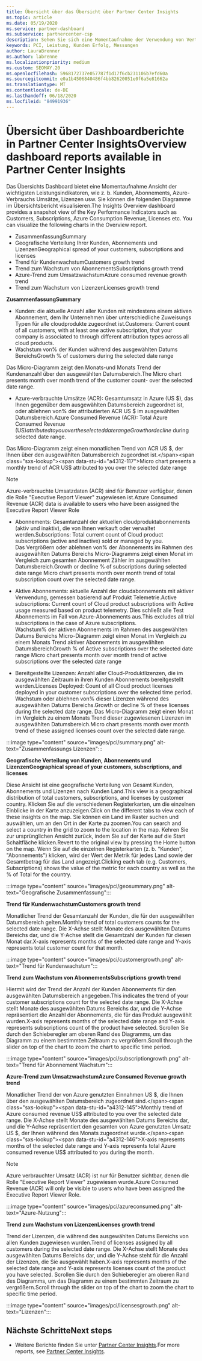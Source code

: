 ```yaml
---
title: Übersicht über das Übersicht über Partner Center Insights
ms.topic: article
ms.date: 05/19/2020
ms.service: partner-dashboard
ms.subservice: partnercenter-csp
description: Sehen Sie sich eine Momentaufnahme der Verwendung von Vertrieb und Bereitstellung, Kundenwachstum und Umsatzwachstum mit Lizenzen, Abonnements und Azure-Verbrauch an.
keywords: PCI, Leistung, Kunden Erfolg, Messungen
author: LauraBrenner
ms.author: labrenne
ms.localizationpriority: medium
ms.custom: SEOMAY.20
ms.openlocfilehash: 5968172737e057787f1d17f6cb231106b7efd60a
ms.sourcegitcommit: e0a1b4506840486f4bb82620051e0f6a5e81662a
ms.translationtype: MT
ms.contentlocale: de-DE
ms.lasthandoff: 06/18/2020
ms.locfileid: "84991936"
---
```

# <a name="overview-dashboard-reports-available-in-partner-center-insights"></a><span data-ttu-id="a4312-104">Übersicht über Dashboardberichte in Partner Center Insights</span><span class="sxs-lookup"><span data-stu-id="a4312-104">Overview dashboard reports available in Partner Center Insights</span></span>
 
<span data-ttu-id="a4312-105">Das Übersichts Dashboard bietet eine Momentaufnahme Ansicht der wichtigsten Leistungsindikatoren, wie z. b. Kunden, Abonnements, Azure-Verbrauchs Umsätze, Lizenzen usw. Sie können die folgenden Diagramme im Übersichtsbericht visualisieren.</span><span class="sxs-lookup"><span data-stu-id="a4312-105">The Insights Overview dashboard provides a snapshot view of the Key Performance Indicators such as Customers, Subscriptions, Azure Consumption Revenue, Licenses etc. You can visualize the following charts in the Overview report.</span></span> 

- <span data-ttu-id="a4312-106">Zusammenfassung</span><span class="sxs-lookup"><span data-stu-id="a4312-106">Summary</span></span>  
- <span data-ttu-id="a4312-107">Geografische Verteilung Ihrer Kunden, Abonnements und Lizenzen</span><span class="sxs-lookup"><span data-stu-id="a4312-107">Geographical spread of your customers, subscriptions and licenses</span></span>  
- <span data-ttu-id="a4312-108">Trend für Kundenwachstum</span><span class="sxs-lookup"><span data-stu-id="a4312-108">Customers growth trend</span></span> 
- <span data-ttu-id="a4312-109">Trend zum Wachstum von Abonnements</span><span class="sxs-lookup"><span data-stu-id="a4312-109">Subscriptions growth trend</span></span> 
- <span data-ttu-id="a4312-110">Azure-Trend zum Umsatzwachstum</span><span class="sxs-lookup"><span data-stu-id="a4312-110">Azure consumed revenue growth trend</span></span> 
- <span data-ttu-id="a4312-111">Trend zum Wachstum von Lizenzen</span><span class="sxs-lookup"><span data-stu-id="a4312-111">Licenses growth trend</span></span> 

<span data-ttu-id="a4312-112">**Zusammenfassung**</span><span class="sxs-lookup"><span data-stu-id="a4312-112">**Summary**</span></span>

- <span data-ttu-id="a4312-113">Kunden: die aktuelle Anzahl aller Kunden mit mindestens einem aktiven Abonnement, dem Ihr Unternehmen über unterschiedliche Zuweisungs Typen für alle cloudprodukte zugeordnet ist.</span><span class="sxs-lookup"><span data-stu-id="a4312-113">Customers: Current count of all customers, with at least one active subscription, that your company is associated to through different attribution types across all cloud products.</span></span> 
- <span data-ttu-id="a4312-114">Wachstum von% der Kunden während des ausgewählten Datums Bereichs</span><span class="sxs-lookup"><span data-stu-id="a4312-114">Growth % of customers during the selected date range</span></span> 

<span data-ttu-id="a4312-115">Das Micro-Diagramm zeigt den Monats-und Monats Trend der Kundenanzahl über den ausgewählten Datumsbereich.</span><span class="sxs-lookup"><span data-stu-id="a4312-115">The Micro chart presents month over month trend of the customer count-  over the selected date range.</span></span> 

 
- <span data-ttu-id="a4312-116">Azure-verbrauchte Umsätze (ACR): Gesamtumsatz in Azure (US $), das Ihnen gegenüber dem ausgewählten Datumsbereich zugeordnet ist, oder ablehnen von% der attributierten ACR US $ im ausgewählten Datumsbereich.</span><span class="sxs-lookup"><span data-stu-id="a4312-116">Azure Consumed Revenue (ACR): Total Azure Consumed Revenue (US$) attributed to you over the selected date range Growth or decline % of attributed ACR US$ during selected date range.</span></span>

<span data-ttu-id="a4312-117">Das Micro-Diagramm zeigt einen monatlichen Trend von ACR US $, der Ihnen über den ausgewählten Datumsbereich zugeordnet ist.</span><span class="sxs-lookup"><span data-stu-id="a4312-117">Micro chart presents a monthly trend of ACR US$ attributed to you over the selected date range</span></span> 
>[!Note] 
><span data-ttu-id="a4312-118">Azure-verbrauchte Umsatzdaten (ACR) sind für Benutzer verfügbar, denen die Rolle "Executive Report Viewer" zugewiesen ist.</span><span class="sxs-lookup"><span data-stu-id="a4312-118">Azure Consumed Revenue (ACR) data is available to users who have been assigned the Executive Report Viewer Role</span></span> 
 
- <span data-ttu-id="a4312-119">Abonnements: Gesamtanzahl der aktuellen cloudproduktabonnements (aktiv und inaktiv), die von Ihnen verkauft oder verwaltet werden.</span><span class="sxs-lookup"><span data-stu-id="a4312-119">Subscriptions: Total current count of Cloud product subscriptions (active and inactive) sold or managed by you.</span></span>  
<span data-ttu-id="a4312-120">Das Vergrößern oder ablehnen von% der Abonnements im Rahmen des ausgewählten Datums Bereichs Micro-Diagramms zeigt einen Monat im Vergleich zum gesamten Abonnement Zähler im ausgewählten Datumsbereich.</span><span class="sxs-lookup"><span data-stu-id="a4312-120">Growth or decline % of subscriptions during selected date range Micro chart presents month over month trend of total subscription count over the selected date range.</span></span> 
 
- <span data-ttu-id="a4312-121">Aktive Abonnements: aktuelle Anzahl der cloudabonnements mit aktiver Verwendung, gemessen basierend auf Produkt Telemetrie.</span><span class="sxs-lookup"><span data-stu-id="a4312-121">Active subscriptions: Current count of Cloud product subscriptions with Active usage measured based on product telemetry.</span></span> <span data-ttu-id="a4312-122">Dies schließt alle Test Abonnements im Fall von Azure-Abonnements aus.</span><span class="sxs-lookup"><span data-stu-id="a4312-122">This excludes all trial subscriptions in the case of Azure subscriptions.</span></span>  
<span data-ttu-id="a4312-123">Wachstum% der aktiven Abonnements im Rahmen des ausgewählten Datums Bereichs Micro-Diagramm zeigt einen Monat im Vergleich zu einem Monats Trend aktiver Abonnements im ausgewählten Datumsbereich</span><span class="sxs-lookup"><span data-stu-id="a4312-123">Growth % of Active subscriptions over the selected date range Micro chart presents month over month trend of active subscriptions over the selected date range</span></span> 
 
- <span data-ttu-id="a4312-124">Bereitgestellte Lizenzen: Anzahl aller Cloud-Produktlizenzen, die im ausgewählten Zeitraum in ihren Kunden Abonnements bereitgestellt werden.</span><span class="sxs-lookup"><span data-stu-id="a4312-124">Licenses Deployed: Count of all Cloud product licenses deployed in your customer subscriptions over the selected time period.</span></span> <span data-ttu-id="a4312-125">Wachstum oder ablehnen von% dieser Lizenzen während des ausgewählten Datums Bereichs.</span><span class="sxs-lookup"><span data-stu-id="a4312-125">Growth or decline % of these licenses during the selected date range.</span></span> <span data-ttu-id="a4312-126">Das Micro-Diagramm zeigt einen Monat im Vergleich zu einem Monats Trend dieser zugewiesenen Lizenzen im ausgewählten Datumsbereich.</span><span class="sxs-lookup"><span data-stu-id="a4312-126">Micro chart presents month over month trend of these assigned licenses count over the selected date range.</span></span>

:::image type="content" source="images/pci/summary.png" alt-text="Zusammenfassungs Lizenzen":::

<span data-ttu-id="a4312-128">**Geografische Verteilung von Kunden, Abonnements und Lizenzen**</span><span class="sxs-lookup"><span data-stu-id="a4312-128">**Geographical spread of your customers, subscriptions, and licenses**</span></span> 

<span data-ttu-id="a4312-129">Diese Ansicht ist eine geografische Verteilung von Gesamt Kunden, Abonnements und Lizenzen nach Kunden Land.</span><span class="sxs-lookup"><span data-stu-id="a4312-129">This view is a geographical distribution of total customers, subscriptions, and licenses by customer country.</span></span> <span data-ttu-id="a4312-130">Klicken Sie auf die verschiedenen Registerkarten, um die einzelnen Einblicke in der Karte anzuzeigen.</span><span class="sxs-lookup"><span data-stu-id="a4312-130">Click on the different tabs to view each of these insights on the map.</span></span> <span data-ttu-id="a4312-131">Sie können ein Land im Raster suchen und auswählen, um an den Ort in der Karte zu zoomen.</span><span class="sxs-lookup"><span data-stu-id="a4312-131">You can search and select a country in the grid to zoom to the location in the map.</span></span> <span data-ttu-id="a4312-132">Kehren Sie zur ursprünglichen Ansicht zurück, indem Sie auf der Karte auf die Start Schaltfläche klicken.</span><span class="sxs-lookup"><span data-stu-id="a4312-132">Revert to the original view by pressing the Home button on the map.</span></span> <span data-ttu-id="a4312-133">Wenn Sie auf die einzelnen Registerkarten (z. b. "Kunden", "Abonnements") klicken, wird der Wert der Metrik für jedes Land sowie der Gesamtbetrag für das Land angezeigt.</span><span class="sxs-lookup"><span data-stu-id="a4312-133">Clicking each tab (e.g. Customers, Subscriptions) shows the value of the metric for each country as well as the % of Total for the country.</span></span>  

:::image type="content" source="images/pci/geosummary.png" alt-text="Geografische Zusammenfassung":::

<span data-ttu-id="a4312-135">**Trend für Kundenwachstum**</span><span class="sxs-lookup"><span data-stu-id="a4312-135">**Customers growth trend**</span></span>

<span data-ttu-id="a4312-136">Monatlicher Trend der Gesamtanzahl der Kunden, die für den ausgewählten Datumsbereich gelten.</span><span class="sxs-lookup"><span data-stu-id="a4312-136">Monthly trend of total customers counts for the selected date range.</span></span> <span data-ttu-id="a4312-137">Die X-Achse stellt Monate des ausgewählten Datums Bereichs dar, und die Y-Achse stellt die Gesamtzahl der Kunden für diesen Monat dar.</span><span class="sxs-lookup"><span data-stu-id="a4312-137">X-axis represents months of the selected date range and Y-axis represents total customer count for that month.</span></span> 

:::image type="content" source="images/pci/customergrowth.png" alt-text="Trend für Kundenwachstum":::

<span data-ttu-id="a4312-139">**Trend zum Wachstum von Abonnements**</span><span class="sxs-lookup"><span data-stu-id="a4312-139">**Subscriptions growth trend**</span></span>

<span data-ttu-id="a4312-140">Hiermit wird der Trend der Anzahl der Kunden Abonnements für den ausgewählten Datumsbereich angegeben.</span><span class="sxs-lookup"><span data-stu-id="a4312-140">This indicates the trend of your customer subscriptions count for the selected date range.</span></span> <span data-ttu-id="a4312-141">Die X-Achse stellt Monate des ausgewählten Datums Bereichs dar, und die Y-Achse repräsentiert die Anzahl der Abonnements, die für das Produkt ausgewählt wurden.</span><span class="sxs-lookup"><span data-stu-id="a4312-141">X-axis represents months of the selected date range and Y-axis represents subscriptions count of the product have selected.</span></span> <span data-ttu-id="a4312-142">Scrollen Sie durch den Schieberegler am oberen Rand des Diagramms, um das Diagramm zu einem bestimmten Zeitraum zu vergrößern.</span><span class="sxs-lookup"><span data-stu-id="a4312-142">Scroll through the slider on top of the chart to zoom the chart to specific time period.</span></span> 

:::image type="content" source="images/pci/subscriptiongrowth.png" alt-text="Trend für Abonnement Wachstum":::

<span data-ttu-id="a4312-144">**Azure-Trend zum Umsatzwachstum**</span><span class="sxs-lookup"><span data-stu-id="a4312-144">**Azure Consumed Revenue growth trend**</span></span>

<span data-ttu-id="a4312-145">Monatlicher Trend der von Azure genutzten Einnahmen US $, die Ihnen über den ausgewählten Datumsbereich zugeordnet sind.</span><span class="sxs-lookup"><span data-stu-id="a4312-145">Monthly trend of Azure consumed revenue US$ attributed to you over the selected date range.</span></span> <span data-ttu-id="a4312-146">Die X-Achse stellt Monate des ausgewählten Datums Bereichs dar, und die Y-Achse repräsentiert den gesamten von Azure genutzten Umsatz US $, der Ihnen während des Monats zugeordnet wurde.</span><span class="sxs-lookup"><span data-stu-id="a4312-146">X-axis represents months of the selected date range and Y-axis represents total Azure consumed revenue US$ attributed to you during the month.</span></span>
   
>[!Note] 
><span data-ttu-id="a4312-147">Azure verbrauchter Umsatz (ACR) ist nur für Benutzer sichtbar, denen die Rolle "Executive Report Viewer" zugewiesen wurde.</span><span class="sxs-lookup"><span data-stu-id="a4312-147">Azure Consumed Revenue (ACR) will only be visible to users who have been assigned the Executive Report Viewer Role.</span></span> 

:::image type="content" source="images/pci/azureconsumed.png" alt-text="Azure-Nutzung":::

<span data-ttu-id="a4312-149">**Trend zum Wachstum von Lizenzen**</span><span class="sxs-lookup"><span data-stu-id="a4312-149">**Licenses growth trend**</span></span>
 
<span data-ttu-id="a4312-150">Trend der Lizenzen, die während des ausgewählten Datums Bereichs von allen Kunden zugewiesen wurden.</span><span class="sxs-lookup"><span data-stu-id="a4312-150">Trend of licenses assigned by all customers during the selected date range.</span></span> <span data-ttu-id="a4312-151">Die X-Achse stellt Monate des ausgewählten Datums Bereichs dar, und die Y-Achse steht für die Anzahl der Lizenzen, die Sie ausgewählt haben.</span><span class="sxs-lookup"><span data-stu-id="a4312-151">X-axis represents months of the selected date range and Y-axis represents licenses count of the product you have selected.</span></span> <span data-ttu-id="a4312-152">Scrollen Sie durch den Schieberegler am oberen Rand des Diagramms, um das Diagramm zu einem bestimmten Zeitraum zu vergrößern.</span><span class="sxs-lookup"><span data-stu-id="a4312-152">Scroll through the slider on top of the chart to zoom the chart to specific time period.</span></span>  

:::image type="content" source="images/pci/licensesgrowth.png" alt-text="Lizenzen":::

## <a name="next-steps"></a><span data-ttu-id="a4312-154">Nächste Schritte</span><span class="sxs-lookup"><span data-stu-id="a4312-154">Next steps</span></span>

- <span data-ttu-id="a4312-155">Weitere Berichte finden Sie unter [Partner Center Insights](partner-center-insights.md).</span><span class="sxs-lookup"><span data-stu-id="a4312-155">For more reports, see [Partner Center Insights](partner-center-insights.md).</span></span>
